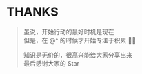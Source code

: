 # THANKS

> 虽说，开始行动的最好时机是现在  
> 但是，在 @^ 的时候才开始专注于积累 😮‍💨  
>   
> 知识是无价的，很高兴能给大家分享出来  
> 最后感谢大家的 Star  


